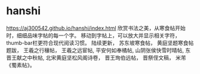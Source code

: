 # hanshi
https://aj300542.github.io/hanshi/index.html
欣赏书法之美，从寒食帖开始时，细细品味字帖的每一个字。
移动到字帖上，可以放大并显示相关字符，thumb-bar栏更符合现代阅读习惯。
陆续更新，
苏东坡寒食帖，
黄庭坚题寒食帖题跋，
王羲之行穰帖，
王羲之远宦帖,
平安何如奉橘帖,
山阴张侯快雪时晴帖,
东晋王献之中秋帖,
北宋黄庭坚松风阁诗卷，
晋王珣伯远帖，
晋祭侄文稿，
米芾《蜀素帖》。

